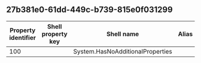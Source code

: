 ## 27b381e0-61dd-449c-b739-815e0f031299

Property identifier | Shell property key | Shell name | Alias
--- | --- | --- | ---
100 |  | System.HasNoAdditionalProperties | 

